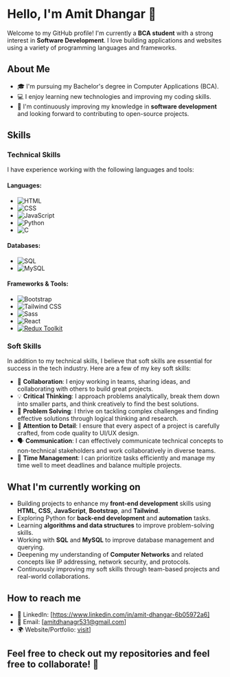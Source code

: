 # Hello, I'm Amit Dhangar 👋

Welcome to my GitHub profile! I'm currently a **BCA student** with a strong interest in **Software Development**. I love building applications and websites using a variety of programming languages and frameworks.

## About Me

- 🎓 I'm pursuing my Bachelor's degree in Computer Applications (BCA).
- 💻 I enjoy learning new technologies and improving my coding skills.
- 🌱 I'm continuously improving my knowledge in **software development** and looking forward to contributing to open-source projects.
  
## Skills

### Technical Skills

I have experience working with the following languages and tools:

#### Languages:
- ![HTML](https://img.shields.io/badge/HTML5-%23E34F26.svg?style=flat&logo=html5&logoColor=white)  
- ![CSS](https://img.shields.io/badge/CSS3-%231572B6.svg?style=flat&logo=css3&logoColor=white)  
- ![JavaScript](https://img.shields.io/badge/JavaScript-%23F7DF1E.svg?style=flat&logo=javascript&logoColor=black)  
- ![Python](https://img.shields.io/badge/Python-%233776AB.svg?style=flat&logo=python&logoColor=white)  
- ![C](https://img.shields.io/badge/C-%2300599C.svg?style=flat&logo=c&logoColor=white)

#### Databases:
- ![SQL](https://img.shields.io/badge/SQL-%23007BFF.svg?style=flat&logo=postgresql&logoColor=white)
- ![MySQL](https://img.shields.io/badge/MySQL-%2300f.svg?style=flat&logo=mysql&logoColor=white)

#### Frameworks & Tools:
- ![Bootstrap](https://img.shields.io/badge/Bootstrap-%238B5D97.svg?style=flat&logo=bootstrap&logoColor=white)  
- ![Tailwind CSS](https://img.shields.io/badge/Tailwind_CSS-%2338B2AC.svg?style=flat&logo=tailwind-css&logoColor=white)  
- ![Sass](https://img.shields.io/badge/Sass-%23C69B7B.svg?style=flat&logo=sass&logoColor=white)
- ![React](https://img.shields.io/badge/React-%2361DAFB.svg?style=flat&logo=react&logoColor=black)
- [![Redux Toolkit](https://img.shields.io/badge/Redux%20Toolkit-593d88?style=for-the-badge&logo=redux&logoColor=white)](https://redux-toolkit.js.org/)


### Soft Skills

In addition to my technical skills, I believe that soft skills are essential for success in the tech industry. Here are a few of my key soft skills:

- 🤝 **Collaboration**: I enjoy working in teams, sharing ideas, and collaborating with others to build great projects.
- 💡 **Critical Thinking**: I approach problems analytically, break them down into smaller parts, and think creatively to find the best solutions.
- 🧩 **Problem Solving**: I thrive on tackling complex challenges and finding effective solutions through logical thinking and research.
- 🎯 **Attention to Detail**: I ensure that every aspect of a project is carefully crafted, from code quality to UI/UX design.
- 🗣 **Communication**: I can effectively communicate technical concepts to non-technical stakeholders and work collaboratively in diverse teams.
- 📅 **Time Management**: I can prioritize tasks efficiently and manage my time well to meet deadlines and balance multiple projects.

## What I'm currently working on

- Building projects to enhance my **front-end development** skills using **HTML**, **CSS**, **JavaScript**, **Bootstrap**, and **Tailwind**.
- Exploring Python for **back-end development** and **automation** tasks.
- Learning **algorithms and data structures** to improve problem-solving skills.
- Working with **SQL** and **MySQL** to improve database management and querying.
- Deepening my understanding of **Computer Networks** and related concepts like IP addressing, network security, and protocols.
- Continuously improving my soft skills through team-based projects and real-world collaborations.

## How to reach me

- 💼 LinkedIn: [https://www.linkedin.com/in/amit-dhangar-6b05972a6]
- 📧 Email: [amitdhanagr531@gmail.com]
- 🌍 Website/Portfolio: [visit](https://amitdhangarscodeverse.github.io/Portfolio-2.0/)]

## Feel free to check out my repositories and feel free to collaborate! 🚀


